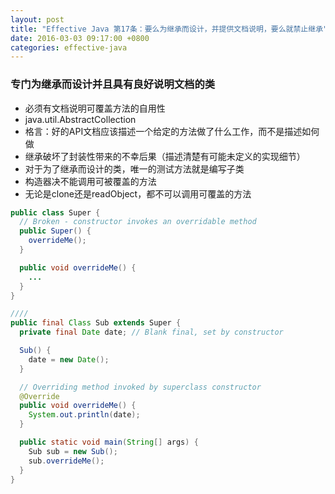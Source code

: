 ```yaml
---
layout: post
title: "Effective Java 第17条：要么为继承而设计，并提供文档说明，要么就禁止继承"
date: 2016-03-03 09:17:00 +0800
categories: effective-java
---
```


### 专门为继承而设计并且具有良好说明文档的类
* 必须有文档说明可覆盖方法的自用性
* java.util.AbstractCollection
* 格言：好的API文档应该描述一个给定的方法做了什么工作，而不是描述如何做
* 继承破坏了封装性带来的不幸后果（描述清楚有可能未定义的实现细节）
* 对于为了继承而设计的类，唯一的测试方法就是编写子类
* 构造器决不能调用可被覆盖的方法
* 无论是clone还是readObject，都不可以调用可覆盖的方法

~~~java
public class Super {
  // Broken - constructor invokes an overridable method
  public Super() {
    overrideMe();
  }

  public void overrideMe() {
    ...
  }
}

////
public final Class Sub extends Super {
  private final Date date; // Blank final, set by constructor

  Sub() {
    date = new Date();
  }

  // Overriding method invoked by superclass constructor
  @Override
  public void overrideMe() {
    System.out.println(date);
  }

  public static void main(String[] args) {
    Sub sub = new Sub();
    sub.overrideMe();
  }
}
~~~
